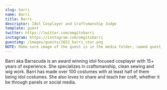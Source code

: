 ```yaml
---
slug: barri
name: Barri
title: Barri
descriptor: Idol Cosplayer and Craftsmanship Judge
template: guest
twitter: https://twitter.com/omgitsbarri
instagram: https://instagram.com/omgitsbarri
guestimg: /images/guests/2022_barri_star.png
NOTE: Make sure image of the guest is in the media folder, named guest_(YEAR)_(GUEST_SLUG).png
---
```


Barri aka Barracuda is an award winning idol focused cosplayer with 15+ years of experience. She specializes in craftsmanship, clean sewing and wig work.  Barri has made over 100 costumes with at least half of them being idol costumes.  She also loves to share and teach her craft, whether it be through panels or social media.
